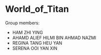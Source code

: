 # World_of_Titan

Group members:
- HAM ZHI YING
- AHAMD ALIEF HILMI BIN AHMAD NAZMI
- REGINA TANG HEU YAN
- SERENA OOI YAN XIN
